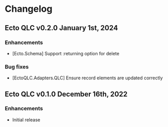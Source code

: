 # Changelog

## Ecto QLC v0.2.0 January 1st, 2024

### Enhancements

* [Ecto.Schema] Support :returning option for delete

### Bug fixes

* [EctoQLC.Adapters.QLC] Ensure record elements are updated correctly

## Ecto QLC v0.1.0 December 16th, 2022

### Enhancements

* Initial release